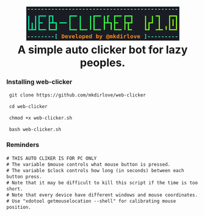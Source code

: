 
<h1 align="center">
  <br>
  <a href="https://github.com/mkdirlove/web-clicker"><img src="https://raw.githubusercontent.com/mkdirlove/web-clicker/main/web-clicker.png" alt="web-clicker"></a>
  <br>
  A simple auto clicker bot for lazy peoples.
  <br>
</h1>

### Installing web-clicker

```
 git clone https://github.com/mkdirlove/web-clicker
```
```
 cd web-clicker
```
```
 chmod +x web-clicker.sh
```
```
 bash web-clicker.sh
```

### Reminders
```
# THIS AUTO CLIKER IS FOR PC ONLY
# The variable $mouse controls what mouse button is pressed.
# The variable $clock controls how long (in seconds) between each button press.
# Note that it may be difficult to kill this script if the time is too short.
# Note that every device have different windows and mouse coordinates.
# Use "xdotool getmouselocation --shell" for calibrating mouse position.
```
